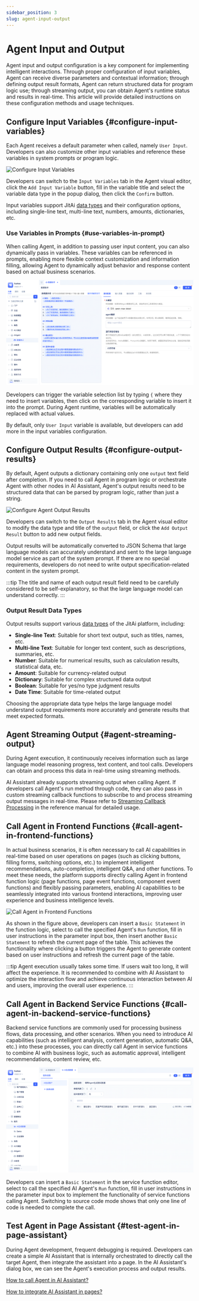```yaml
---
sidebar_position: 3
slug: agent-input-output
---
```


# Agent Input and Output

Agent input and output configuration is a key component for implementing intelligent interactions. Through proper configuration of input variables, Agent can receive diverse parameters and contextual information; through defining output result formats, Agent can return structured data for program logic use; through streaming output, you can obtain Agent's runtime status and results in real-time. This article will provide detailed instructions on these configuration methods and usage techniques.

## Configure Input Variables {#configure-input-variables}
Each Agent receives a default parameter when called, namely `User Input`. Developers can also customize other input variables and reference these variables in system prompts or program logic.

![Configure Input Variables](./img/agent/configure-input-variables.gif)

Developers can switch to the `Input Variables` tab in the Agent visual editor, click the `Add Input Variable` button, fill in the variable title and select the variable data type in the popup dialog, then click the `Confirm` button.

Input variables support JitAi [data types](../../reference/framework/JitORM/data-types) and their configuration options, including single-line text, multi-line text, numbers, amounts, dictionaries, etc.

### Use Variables in Prompts {#use-variables-in-prompt}
When calling Agent, in addition to passing user input content, you can also dynamically pass in variables. These variables can be referenced in prompts, enabling more flexible context customization and information filling, allowing Agent to dynamically adjust behavior and response content based on actual business scenarios.

![Use Variables in Prompts](./img/agent/use-variables-in-prompts.gif)

Developers can trigger the variable selection list by typing `{` where they need to insert variables, then click on the corresponding variable to insert it into the prompt. During Agent runtime, variables will be automatically replaced with actual values.

By default, only `User Input` variable is available, but developers can add more in the input variables configuration.

## Configure Output Results {#configure-output-results}
By default, Agent outputs a dictionary containing only one `output` text field after completion. If you need to call Agent in program logic or orchestrate Agent with other nodes in AI Assistant, Agent's output results need to be structured data that can be parsed by program logic, rather than just a string.

![Configure Agent Output Results](./img/agent/configure-agent-output-results.gif)

Developers can switch to the `Output Results` tab in the Agent visual editor to modify the data type and title of the `output` field, or click the `Add Output Result` button to add new output fields.

Output results will be automatically converted to JSON Schema that large language models can accurately understand and sent to the large language model service as part of the system prompt. If there are no special requirements, developers do not need to write output specification-related content in the system prompt.

:::tip
The title and name of each output result field need to be carefully considered to be self-explanatory, so that the large language model can understand correctly.
:::

### Output Result Data Types
Output results support various [data types](../../reference/framework/JitORM/data-types) of the JitAi platform, including:

- **Single-line Text**: Suitable for short text output, such as titles, names, etc.
- **Multi-line Text**: Suitable for longer text content, such as descriptions, summaries, etc.
- **Number**: Suitable for numerical results, such as calculation results, statistical data, etc.
- **Amount**: Suitable for currency-related output
- **Dictionary**: Suitable for complex structured data output
- **Boolean**: Suitable for yes/no type judgment results
- **Date Time**: Suitable for time-related output

Choosing the appropriate data type helps the large language model understand output requirements more accurately and generate results that meet expected formats.

## Agent Streaming Output {#agent-streaming-output}
During Agent execution, it continuously receives information such as large language model reasoning progress, text content, and tool calls. Developers can obtain and process this data in real-time using streaming methods.

AI Assistant already supports streaming output when calling Agent. If developers call Agent's run method through code, they can also pass in custom streaming callback functions to subscribe to and process streaming output messages in real-time. Please refer to [Streaming Callback Processing](../../reference/framework/JitAi/AIAgent#streaming-callback-processing) in the reference manual for detailed usage.

## Call Agent in Frontend Functions {#call-agent-in-frontend-functions}
In actual business scenarios, it is often necessary to call AI capabilities in real-time based on user operations on pages (such as clicking buttons, filling forms, switching options, etc.) to implement intelligent recommendations, auto-completion, intelligent Q&A, and other functions. To meet these needs, the platform supports directly calling Agent in frontend function logic (page functions, page event functions, component event functions) and flexibly passing parameters, enabling AI capabilities to be seamlessly integrated into various frontend interactions, improving user experience and business intelligence levels.

![Call Agent in Frontend Functions](./img/agent/call-agent-in-frontend-function.gif)

As shown in the figure above, developers can insert a `Basic Statement` in the function logic, select to call the specified Agent's `Run` function, fill in user instructions in the parameter input box, then insert another `Basic Statement` to refresh the current page of the table. This achieves the functionality where clicking a button triggers the Agent to generate content based on user instructions and refresh the current page of the table.

:::tip
Agent execution usually takes some time. If users wait too long, it will affect the experience. It is recommended to combine with AI Assistant to optimize the interaction flow and achieve continuous interaction between AI and users, improving the overall user experience.
:::

## Call Agent in Backend Service Functions {#call-agent-in-backend-service-functions}
Backend service functions are commonly used for processing business flows, data processing, and other scenarios. When you need to introduce AI capabilities (such as intelligent analysis, content generation, automatic Q&A, etc.) into these processes, you can directly call Agent in service functions to combine AI with business logic, such as automatic approval, intelligent recommendations, content review, etc.

![Call Agent in Backend Service Functions](./img/agent/call-agent-in-backend-service-function.gif)

Developers can insert a `Basic Statement` in the service function editor, select to call the specified AI Agent's `Run` function, fill in user instructions in the parameter input box to implement the functionality of service functions calling Agent. Switching to source code mode shows that only one line of code is needed to complete the call.

## Test Agent in Page Assistant {#test-agent-in-page-assistant}
During Agent development, frequent debugging is required. Developers can create a simple AI Assistant that is internally orchestrated to directly call the target Agent, then integrate the assistant into a page. In the AI Assistant's dialog box, we can see the Agent's execution process and output results.

[How to call Agent in AI Assistant?](../ai-assistant/process-orchestration-node-configuration#ai-agent)

[How to integrate AI Assistant in pages?](../shell-and-page/component-based-page-development#enabling-ai-assistant)